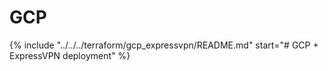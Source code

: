 # GCP

{%
    include "../../../terraform/gcp_expressvpn/README.md"
    start="# GCP + ExpressVPN deployment"
%}
